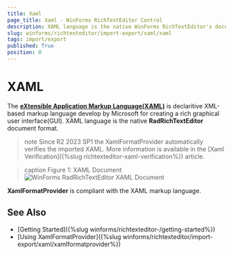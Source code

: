 ```yaml
---
title: Xaml
page_title: Xaml - WinForms RichTextEditor Control
description: XAML language is the native WinForms RichTextEditor's document format.
slug: winforms/richtexteditor/import-export/xaml/xaml
tags: import/export
published: True
position: 0
---
```



# XAML

The __[eXtensible Application Markup Language(XAML)](https://en.wikipedia.org/wiki/Extensible_Application_Markup_Language)__ is declaritive XML-based markup language develop by Microsoft for creating a rich graphical user interface(GUI). XAML language is the native __RadRichTextEditor__ document format.

>note Since R2 2023 SP1 the XamlFormatProvider automatically verifies the imported XAML. More information is available in the [Xaml Verification]({%slug richtexteditor-xaml-verification%}) article.

>caption Figure 1: XAML Document
![WinForms RadRichTextEditor XAML Document](images/RadRichTextBox_Formats_And_Conversion_XAML_01.PNG)

__XamlFormatProvider__  is compliant with the XAML markup language.

## See Also

 * [Getting Started]({%slug winforms/richtexteditor-/getting-started%})
 * [Using XamlFormatProvider]({%slug winforms/richtexteditor/import-export/xaml/xamlformatprovider%})
